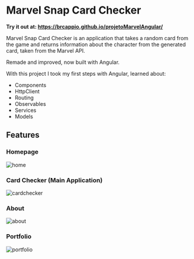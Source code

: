 # Marvel Snap Card Checker
**Try it out at: https://brcappio.github.io/projetoMarvelAngular/**

Marvel Snap Card Checker is an application that takes a random card from the game and returns information about the character from the generated card, taken from the Marvel API.

Remade and improved, now built with Angular.

With this project I took my first steps with Angular, learned about:
- Components 
- HttpClient 
- Routing
- Observables 
- Services 
- Models

## Features
### Homepage
![home](https://github.com/brcappio/projetoMarvelAngular/assets/92182943/f7a39f49-8245-4399-bcfc-0736c059b2f4)



### Card Checker (Main Application)
![cardchecker](https://github.com/brcappio/projetoMarvelAngular/assets/92182943/b994e206-91e5-4018-8946-3c50ef07460e)



### About
![about](https://github.com/brcappio/projetoMarvelAngular/assets/92182943/97b6038e-801d-4b9c-aaec-b79a8a2bb811)



### Portfolio
![portfolio](https://github.com/brcappio/projetoMarvelAngular/assets/92182943/8a97df7e-1052-4de7-a205-bf1063fd8c2e)

